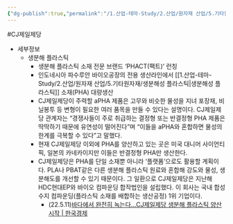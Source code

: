 ```yaml
---
{"dg-publish":true,"permalink":"/1.산업-테마-Study/2.산업/원자재 산업/5.기타원자재/종목/CJ제일제당/","created":"2024-11-20T21:02:28.969+09:00","updated":"2025-06-26T15:41:28.266+09:00"}
---
```


#CJ제일제당


- 세부정보
	- 생분해 플라스틱
		- 생분해 플라스틱 소재 전문 브랜드 ‘PHACT(팩트)’ 런칭
		- 인도네시아 파수루안 바이오공장의 전용 생산라인에서 [[1.산업-테마-Study/2.산업/원자재 산업/5.기타원자재/생분해성 플라스틱\|생분해성 플라스틱]] 소재(PHA) 대량생산
		- CJ제일제당이 주력할 aPHA 제품은 고무와 비슷한 물성을 지녀 포장재, 비닐봉투 등 변형이 필요한 여러 품목을 만들 수 있다는 설명이다. CJ제일제당 관계자는 “경쟁사들이 주로 취급하는 결정형 또는 반결정형 PHA 제품은 딱딱하기 때문에 유연성이 떨어진다”며 “이들을 aPHA와 혼합하면 물성의 한계를 극복할 수 있다”고 말했다.  
		- 현재 CJ제일제당 이외에 PHA를 양산하고 있는 곳은 미국 대니머 사이언티픽, 일본의 카네카이지만 이들은 반결정형 PHA만 생산한다.  
		- CJ제일제당은 PHA를 단일 소재뿐 아니라 ‘플랫폼’으로도 활용할 계획이다. PLA나 PBAT같은 다른 생분해 플라스틱 원료와 혼합해 강도와 물성, 생분해도를 개선할 수 있기 때문이다. 그 일환으로 CJ제일제당은 지난해 HDC현대EP와 바이오 컴파운딩 합작법인을 설립했다. 이 회사는 국내 합성수지 컴파운딩(플라스틱 소재를 배합하는 생산공정) 1위 기업이다.
		  - (22.5.11)[바다에서 완전히 녹는다…CJ제일제당 생분해 플라스틱 양산 시작 | 한국경제](https://www.hankyung.com/economy/article/202205117869i)
